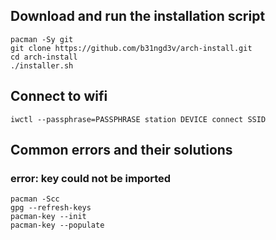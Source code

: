 ## Download and run the installation script

```
pacman -Sy git
git clone https://github.com/b31ngd3v/arch-install.git
cd arch-install
./installer.sh
```

## Connect to wifi

```
iwctl --passphrase=PASSPHRASE station DEVICE connect SSID
```

## Common errors and their solutions

### error: key could not be imported

```
pacman -Scc
gpg --refresh-keys
pacman-key --init
pacman-key --populate
```
